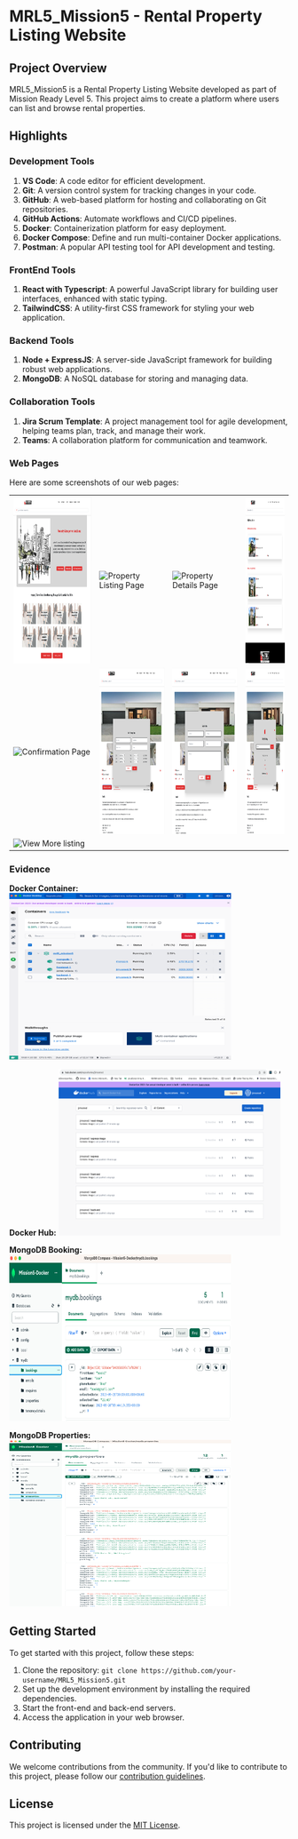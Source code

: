 # MRL5_Mission5 - Rental Property Listing Website

## Project Overview
MRL5_Mission5 is a Rental Property Listing Website developed as part of Mission Ready Level 5. This project aims to create a platform where users can list and browse rental properties.

## Highlights
### Development Tools
1. **VS Code**: A code editor for efficient development.
2. **Git**: A version control system for tracking changes in your code.
3. **GitHub**: A web-based platform for hosting and collaborating on Git repositories.
4. **GitHub Actions**: Automate workflows and CI/CD pipelines.
5. **Docker**: Containerization platform for easy deployment.
6. **Docker Compose**: Define and run multi-container Docker applications.
7. **Postman**: A popular API testing tool for API development and testing.

### FrontEnd Tools
1. **React with Typescript**: A powerful JavaScript library for building user interfaces, enhanced with static typing.
2. **TailwindCSS**: A utility-first CSS framework for styling your web application.

### Backend Tools
1. **Node + ExpressJS**: A server-side JavaScript framework for building robust web applications.
2. **MongoDB**: A NoSQL database for storing and managing data.

### Collaboration Tools
1. **Jira Scrum Template**: A project management tool for agile development, helping teams plan, track, and manage their work.
2. **Teams**: A collaboration platform for communication and teamwork.

### Web Pages
Here are some screenshots of our web pages:

<!-- Images in a Table -->
<table>
  <tr>
    <td>
      <img src="./github-images/page1.png" alt="Homepage" width="400" height="300">
    </td>
    <td>
      <img src="./github-images/page2.png" alt="Property Listing Page" width="400" height="300">
    </td>
    <td>
      <img src="./github-images/page3.png" alt="Property Details Page" width="400" height="300">
    </td>
    <td>
      <img src="./github-images/page4.png" alt="Tenancy Application Page" width="400" height="300">
    </td>
  </tr>
  <tr>
    <td>
      <img src="./github-images/page6.png" alt="Confirmation Page" width="400" height="300">
    </td>
    <td>
      <img src="./github-images/popup-booking.png" alt="Booking popup" width="400" height="300">
    </td>
    <td>
      <img src="./github-images/popup-enquire.png" alt="Enquire popup" width="400" height="300">
    </td>
    <td>
      <img src="./github-images/popup-save.png" alt="Save popup" width="400" height="300">
    </td>
  </tr>
  <tr>
    <td>
      <img src="./github-images/viewmore.png" alt="View More listing" width="400" height="300">
    </td>
    <!-- Add more images for additional rows here if needed -->
  </tr>
</table>

### Evidence
**Docker Container:**
<img src="./github-images/docker.png" alt="Docker Container" width="400" height="300">

**Docker Hub:**
<img src="./github-images/dockerhub.png" alt="Docker Hub" width="400" height="300">

**MongoDB Booking:**
<img src="./github-images/mongodb-booking.png" alt="MongoDB Booking" width="400" height="300">

**MongoDB Properties:**
<img src="./github-images/mongodb-properties.png" alt="MongoDB Properties" width="400" height="300">

## Getting Started
To get started with this project, follow these steps:

1. Clone the repository: `git clone https://github.com/your-username/MRL5_Mission5.git`
2. Set up the development environment by installing the required dependencies.
3. Start the front-end and back-end servers.
4. Access the application in your web browser.

## Contributing
We welcome contributions from the community. If you'd like to contribute to this project, please follow our [contribution guidelines](CONTRIBUTING.md).

## License
This project is licensed under the [MIT License](LICENSE).
